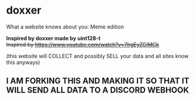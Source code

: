 # doxxer
What a website knows about you: Meme edition

**Inspired by doxxer made by uint128-t**                     
~~Inspired by https://www.youtube.com/watch?v=7hgEyZGjMCk~~

(this website will COLLECT and possibly SELL your data and all sites know this anyways)

## **I AM FORKING THIS AND MAKING IT SO THAT IT WILL SEND ALL DATA TO A DISCORD WEBHOOK**
